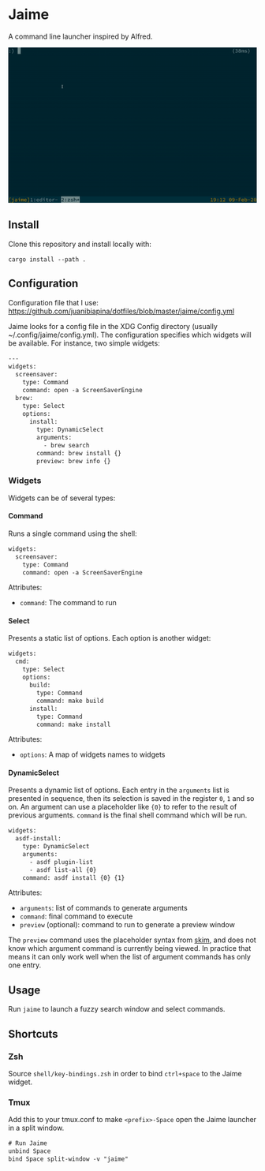 # Jaime

A command line launcher inspired by Alfred.

![Usage](assets/usage.gif)

## Install

Clone this repository and install locally with:

```
cargo install --path .
```

## Configuration

Configuration file that I use:
https://github.com/juanibiapina/dotfiles/blob/master/jaime/config.yml

Jaime looks for a config file in the XDG Config directory (usually
~/.config/jaime/config.yml). The configuration specifies which widgets will be
available. For instance, two simple widgets:

```
---
widgets:
  screensaver:
    type: Command
    command: open -a ScreenSaverEngine
  brew:
    type: Select
    options:
      install:
        type: DynamicSelect
        arguments:
          - brew search
        command: brew install {}
        preview: brew info {}
```

### Widgets

Widgets can be of several types:

#### Command

Runs a single command using the shell:

```
widgets:
  screensaver:
    type: Command
    command: open -a ScreenSaverEngine
```

Attributes:

- `command`: The command to run

#### Select

Presents a static list of options. Each option is another widget:

```
widgets:
  cmd:
    type: Select
    options:
      build:
        type: Command
        command: make build
      install:
        type: Command
        command: make install
```

Attributes:

- `options`: A map of widgets names to widgets

#### DynamicSelect

Presents a dynamic list of options. Each entry in the `arguments` list is presented in sequence, then its selection is saved in the register `0`, `1` and so on. An argument can use a placeholder like `{0}` to refer to the result of previous arguments. `command` is the final shell command which will be run.

```
widgets:
  asdf-install:
    type: DynamicSelect
    arguments:
      - asdf plugin-list
      - asdf list-all {0}
    command: asdf install {0} {1}
```

Attributes:

- `arguments`: list of commands to generate arguments
- `command`: final command to execute
- `preview` (optional): command to run to generate a preview window

The `preview` command uses the placeholder syntax from
[skim](https://github.com/lotabout/skim), and does not know which argument
command is currently being viewed. In practice that means it can only work well
when the list of argument commands has only one entry.

## Usage

Run `jaime` to launch a fuzzy search window and select commands.

## Shortcuts

### Zsh

Source `shell/key-bindings.zsh` in order to bind `ctrl+space` to the Jaime widget.

### Tmux

Add this to your tmux.conf to make `<prefix>-Space` open the Jaime launcher in a split window.

```
# Run Jaime
unbind Space
bind Space split-window -v "jaime"
```

